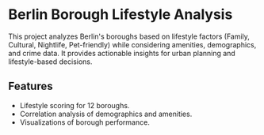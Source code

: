# Berlin Borough Lifestyle Analysis

This project analyzes Berlin's boroughs based on lifestyle factors (Family, Cultural, Nightlife, Pet-friendly) while considering amenities, demographics, and crime data. It provides actionable insights for urban planning and lifestyle-based decisions.

## Features
- Lifestyle scoring for 12 boroughs.
- Correlation analysis of demographics and amenities.
- Visualizations of borough performance.

